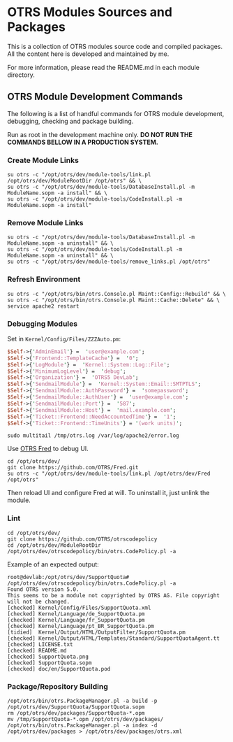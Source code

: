 # OTRS Modules Sources and Packages

This is a collection of OTRS modules source code and compiled packages. All the content here is developed and maintained by me.

For more information, please read the README.md in each module directory.

## OTRS Module Development Commands

The following is a list of handful commands for OTRS module development, debugging, checking and package building.

Run as root in the development machine only. **DO NOT RUN THE COMMANDS BELLOW IN A PRODUCTION SYSTEM.**

### Create Module Links

```
su otrs -c "/opt/otrs/dev/module-tools/link.pl /opt/otrs/dev/ModuleRootDir /opt/otrs" && \
su otrs -c "/opt/otrs/dev/module-tools/DatabaseInstall.pl -m ModuleName.sopm -a install" && \
su otrs -c "/opt/otrs/dev/module-tools/CodeInstall.pl -m ModuleName.sopm -a install"
```

### Remove Module Links

```
su otrs -c "/opt/otrs/dev/module-tools/DatabaseInstall.pl -m ModuleName.sopm -a uninstall" && \
su otrs -c "/opt/otrs/dev/module-tools/CodeInstall.pl -m ModuleName.sopm -a uninstall" && \
su otrs -c "/opt/otrs/dev/module-tools/remove_links.pl /opt/otrs"
```

### Refresh Environment

```
su otrs -c "/opt/otrs/bin/otrs.Console.pl Maint::Config::Rebuild" && \
su otrs -c "/opt/otrs/bin/otrs.Console.pl Maint::Cache::Delete" && \
service apache2 restart
```

### Debugging Modules

Set in `Kernel/Config/Files/ZZZAuto.pm`:

```perl
$Self->{'AdminEmail'} =  'user@example.com';
$Self->{'Frontend::TemplateCache'} =  '0';
$Self->{'LogModule'} =  'Kernel::System::Log::File';
$Self->{'MinimumLogLevel'} =  'debug';
$Self->{'Organization'} =  'OTRS5 DevLab';
$Self->{'SendmailModule'} =  'Kernel::System::Email::SMTPTLS';
$Self->{'SendmailModule::AuthPassword'} =  'somepassword';
$Self->{'SendmailModule::AuthUser'} =  'user@example.com';
$Self->{'SendmailModule::Port'} =  '587';
$Self->{'SendmailModule::Host'} =  'mail.example.com';
$Self->{'Ticket::Frontend::NeedAccountedTime'} =  '1';
$Self->{'Ticket::Frontend::TimeUnits'} = '(work units)';
```

```
sudo multitail /tmp/otrs.log /var/log/apache2/error.log
```

Use [OTRS Fred](https://github.com/OTRS/Fred) to debug UI.

```
cd /opt/otrs/dev/
git clone https://github.com/OTRS/Fred.git
su otrs -c "/opt/otrs/dev/module-tools/link.pl /opt/otrs/dev/Fred /opt/otrs"
```

Then reload UI and configure Fred at will. To uninstall it, just unlink the module.

### Lint

```
cd /opt/otrs/dev/
git clone https://github.com/OTRS/otrscodepolicy
cd /opt/otrs/dev/ModuleRootDir
/opt/otrs/dev/otrscodepolicy/bin/otrs.CodePolicy.pl -a
```

Example of an expected output:

```
root@devlab:/opt/otrs/dev/SupportQuota# /opt/otrs/dev/otrscodepolicy/bin/otrs.CodePolicy.pl -a
Found OTRS version 5.0.
This seems to be a module not copyrighted by OTRS AG. File copyright will not be changed.
[checked] Kernel/Config/Files/SupportQuota.xml
[checked] Kernel/Language/de_SupportQuota.pm
[checked] Kernel/Language/fr_SupportQuota.pm
[checked] Kernel/Language/pt_BR_SupportQuota.pm
[tidied]  Kernel/Output/HTML/OutputFilter/SupportQuota.pm
[checked] Kernel/Output/HTML/Templates/Standard/SupportQuotaAgent.tt
[checked] LICENSE.txt
[checked] README.md
[checked] SupportQuota.png
[checked] SupportQuota.sopm
[checked] doc/en/SupportQuota.pod
```

### Package/Repository Building

```
/opt/otrs/bin/otrs.PackageManager.pl -a build -p /opt/otrs/dev/SupportQuota/SupportQuota.sopm
rm /opt/otrs/dev/packages/SupportQuota-*.opm
mv /tmp/SupportQuota-*.opm /opt/otrs/dev/packages/
/opt/otrs/bin/otrs.PackageManager.pl -a index -d /opt/otrs/dev/packages > /opt/otrs/dev/packages/otrs.xml
```
